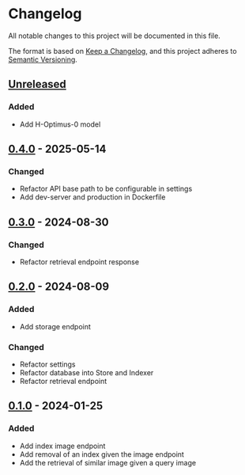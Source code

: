 # Changelog

All notable changes to this project will be documented in this file.

The format is based on [Keep a Changelog](https://keepachangelog.com/en/1.1.0/),
and this project adheres to [Semantic Versioning](https://semver.org/spec/v2.0.0.html).

## [Unreleased]

### Added

- Add H-Optimus-0 model

## [0.4.0] - 2025-05-14

### Changed

- Refactor API base path to be configurable in settings
- Add dev-server and production in Dockerfile

## [0.3.0] - 2024-08-30

### Changed

- Refactor retrieval endpoint response

## [0.2.0] - 2024-08-09

### Added

- Add storage endpoint

### Changed

- Refactor settings
- Refactor database into Store and Indexer
- Refactor retrieval endpoint

## [0.1.0] - 2024-01-25

### Added

- Add index image endpoint
- Add removal of an index given the image endpoint
- Add the retrieval of similar image given a query image

[Unreleased]: https://github.com/Cytomine-ULiege/Cytomine-cbir/compare/0.4.0..HEAD
[0.4.0]: https://github.com/Cytomine-ULiege/Cytomine-cbir/releases/tag/0.4.0
[0.3.0]: https://github.com/Cytomine-ULiege/Cytomine-cbir/releases/tag/0.3.0
[0.2.0]: https://github.com/Cytomine-ULiege/Cytomine-cbir/releases/tag/0.2.0
[0.1.0]: https://github.com/Cytomine-ULiege/Cytomine-cbir/releases/tag/0.1.0